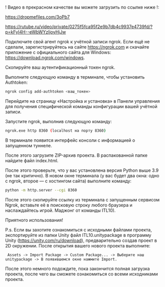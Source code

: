! Видео в прекрасном качестве вы можете загрузить по ссылке ниже !:

https://dropmefiles.com/3oPb7

https://rutube.ru/video/private/0275f5fca95f2e9b7db4c9937e4739fd/?p=kFyI4H--eWbWYzIjoyHjJw

Подключите свой агент ngrok к учётной записи ngrok. Если ещё не сделали, зарегистрируйтесь на сайте https://ngrok.com и скачайте приложение с официального сайта для Windows: https://download.ngrok.com/windows.

Скопируйте ваш аутентификационный токен ngrok.

Выполните следующую команду в терминале, чтобы установить Authtoken:

```bash
ngrok config add-authtoken <ваш_токен>
```

Перейдите на страницу «Настройка и установка» в Панели управления для получения специфической команды конфигурации вашей учётной записи.

Запустите ngrok, выполнив следующую команду:

```bash
ngrok.exe http 8360 (localhost на порту 8360)
```

В терминале появится интерфейс консоли с информацией о запущенном туннеле.

После этого загрузите ZIP-архив проекта. В распакованной папке найдите файл index.html.

После этого проверьте, что у вас установлена версия Python выше 3.9 (не так критично).
В новом окне терминала (у вас будет два окна: одно с ngrok, второе — с хостингом сайта) выполните команду:

```bash
python -m http.server --cgi 8360
```

После этого скопируйте ссылку из терминала с запущенным сервисом Ngrok, вставьте её в поисковую строку любого браузера и наслаждайтесь игрой. Маджонг от команды ITL10).

Приятного использования!

P.s. Если вы захотите ознакомиться с исходными файлами проекта, экспортируйте из папки Unity файл ITL10.unitypackage в программу Unity (https://unity.com/ru/download), предварительно создав проект в 2D окружении. После открытия вашего нового проекта выполните:
```
 Assets -> Import Package -> Custom Package... -> Выберите наш unitypackage -> В появившемся окне нажмите Import.
```
После этого немного подождите, пока закончится полная загрузка проекта, после чего вы сможете ознакомиться со всеми исходниками проекта.
